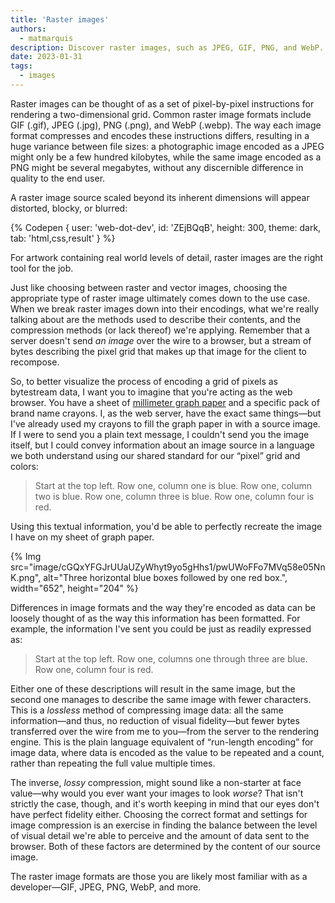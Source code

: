 ```yaml
---
title: 'Raster images'
authors:
  - matmarquis
description: Discover raster images, such as JPEG, GIF, PNG, and WebP.
date: 2023-01-31
tags:
  - images
---
```


Raster images can be thought of as a set of pixel-by-pixel instructions for rendering a two-dimensional grid. Common raster
image formats include GIF (.gif), JPEG (.jpg), PNG (.png), and WebP (.webp). The way each image format compresses and encodes
these instructions differs, resulting in a huge variance between file sizes: a photographic image encoded as a JPEG might only
be a few hundred kilobytes, while the same image encoded as a PNG might be several megabytes, without any discernible difference
in quality to the end user.

A raster image source scaled beyond its inherent dimensions will appear distorted, blocky, or blurred:

{% Codepen {
user: 'web-dot-dev',
id: 'ZEjBQqB',
height: 300,
theme: dark,
tab: 'html,css,result'
} %}

For artwork containing real world levels of detail, raster images are the right tool for the job.

Just like choosing between raster and vector images, choosing the appropriate type of raster image ultimately comes down to the use case.
When we break raster images down into their encodings, what we're really talking about are the methods used to describe their contents, and
the compression methods (or lack thereof) we're applying. Remember that a server doesn't send _an image_ over the wire to a browser, but a stream
of bytes describing the pixel grid that makes up that image for the client to recompose.

So, to better visualize the process of encoding a grid of pixels as bytestream data, I want you to imagine that you're acting as the web browser.
You have a sheet of [millimeter graph paper](https://en.wikipedia.org/wiki/Graph_paper#Formats) and a specific pack of brand name crayons. I, as
the web server, have the exact same things—but I've already used my crayons to fill the graph paper in with a source image. If I were to send you
a plain text message, I couldn't send you the image itself, but I could convey information about an image source in a language we both understand
using our shared standard for our “pixel” grid and colors:

> Start at the top left. Row one, column one is blue. Row one, column two is blue. Row one, column three is blue. Row one, column four is red.

Using this textual information, you'd be able to perfectly recreate the image I have on my sheet of graph paper.

{% Img src="image/cGQxYFGJrUUaUZyWhyt9yo5gHhs1/pwUWoFFo7MVq58e05NnK.png", alt="Three horizontal blue boxes followed by one red box.", width="652", height="204" %}

Differences in image formats and the way they're encoded as data can be loosely thought of as the way this information has been formatted.
For example, the information I've sent you could be just as readily expressed as:

> Start at the top left. Row one, columns one through three are blue. Row one, column four is red.

Either one of these descriptions will result in the same image, but the second one manages to describe the same image with fewer
characters. This is a _lossless_ method of compressing image data: all the same information—and thus, no reduction of visual
fidelity—but fewer bytes transferred over the wire from me to you—from the server to the rendering engine. This is the plain language
equivalent of “run-length encoding” for image data, where data is encoded as the value to be repeated and a count, rather
than repeating the full value multiple times.

The inverse, _lossy_ compression, might sound like a non-starter at face value—why would you ever want your images to look _worse_?
That isn't strictly the case, though, and it's worth keeping in mind that our eyes don't have perfect fidelity either. Choosing
the correct format and settings for image compression is an exercise in finding the balance between the level of visual detail
we're able to perceive and the amount of data sent to the browser. Both of these factors are determined by the content of our source image.

The raster image formats are those you are likely most familiar with as a developer—GIF, JPEG, PNG, WebP, and more.
